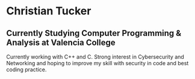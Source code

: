 <!DOCTYPE html>
<html lang="en">
<head>
    <meta charset="UTF-8">
    <meta name="viewport" content="width=device-width, initial-scale=1.0">
</head>
<body>
    <h1>Christian Tucker</h1>
    <h2>Currently Studying Computer Programming & Analysis at Valencia College</h2>
    <p>Currently working with C++ and C. Strong interest in Cybersecurity and Networking and hoping to improve my skill with security in code and best coding practice. </p>
</body>
</html>

